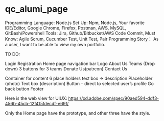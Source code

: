 # qc_alumi_page

Programming Language: Node.js
Set Up: Npm, Node.js, Your favorite IDE/Editor, Google Chrome, Firefox, Postman, AWS, MySQL, GitBash/Powershell
Tools: Jira, Github/Bitbucket/AWS Code Commit,
Must Know: Agile Scrum, Cucumber Test, Unit Test, Pair Programming
Story：
    As a user, I want to be able to view my own portfolio. 
    
TO DO:

Login
Registration
Home page
  navigation bar
  Logo
  About Us 
  Teams (Drop down)
    3 buttons for 3 teams
   Donate Us(patreon)
  Contact Us


Container for content
6 place holders
text box -> description
Placeholder (photo)
Text box (description)
Button – direct to selected user’s profile
Go back button
Footer

Here is the web view for UIUX:
https://xd.adobe.com/spec/90aed594-ddf3-456b-45cb-12f415fdecdf-e69f/

Only the Home page have the prototype, and other three have the style.
